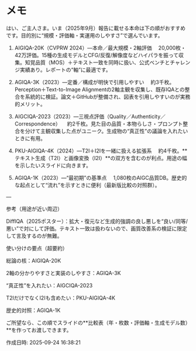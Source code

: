 # メモ

はい、ご主人さま。いま（2025年9月）報告に載せる本命は下の順がおすすめです。目的別に“規模・評価軸・実運用のしやすさ”で選んでいます。

1. AIGIQA-20K（CVPRW 2024）—本命／最大規模・2軸評価
　20,000枚・42万評価。15種の生成モデルとCFG/反復/解像度などハイパラを振って収集。知覚品質（MOS）＋テキスト一致を同時に扱い、公式ベンチとチャレンジ実績あり。レポートの“軸”に最適です。 


2. AGIQA-3K（2023）—定番／構成が明快で引用しやすい
　約3千枚。Perception＋Text-to-Image Alignmentの2軸主観を収集し、既存IQAとの整合を系統的に検証。論文＋GitHubが整備され、図表を引用しやすいのが実務的メリット。 


3. AIGCIQA-2023（2023）—三視点評価（Quality／Authenticity／Correspondence）
　約2千枚。見た目の品質・本物らしさ・プロンプト整合を分けて主観収集した点がユニーク。生成物の“真正性”の議論を入れたいときに有用。 


4. PKU-AIGIQA-4K（2024）—T2I＋I2Iを一緒に扱える拡張系
　約4千枚。**テキスト生成（T2I）と画像変換（I2I）**の双方を含むのが利点。用途の幅を示したいスライドに向きます。 


5. AGIQA-1K（2023）—“最初期”の基準点
　1,080枚のAIGC品質DB。歴史的な起点として“流れ”を示すときに便利（最新版比較の対照群）。 



—

参考（用途が近い周辺）

DiffIQA（2025ポスター）：拡大・復元など生成的強調の良し悪しを“良い/同等/悪い”で対にして評価。テキスト一致は扱わないので、画質改善系の検証に限定して言及するのが無難。 


使い分けの要点（超要約）

総論の核：AIGIQA-20K

2軸の分かりやすさと実装のしやすさ：AGIQA-3K

“真正性”を入れたい：AIGCIQA-2023

T2IだけでなくI2Iも含めたい：PKU-AIGIQA-4K

歴史的対照：AGIQA-1K


ご所望なら、この順でスライドの**比較表（年・枚数・評価軸・生成モデル数）**を作ってお渡しできます。



作成日時: 2025-09-24 16:38:21
